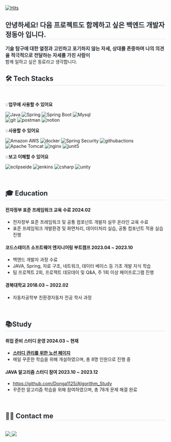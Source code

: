  
[![Hits](https://hits.seeyoufarm.com/api/count/incr/badge.svg?url=https%3A%2F%2Fgithub.com%2FDonga1125%2Fhit-counter&count_bg=%2378D3F7&title_bg=%23C1A2F3&icon=&icon_color=%23E7E7E7&title=hits&edge_flat=true)](https://hits.seeyoufarm.com)
</div>
 <div style="text-align: left;"> 
    <h2 style="border-bottom: 1px solid #d8dee4; color: #282d33;"> 안녕하세요! 다음 프로젝트도 함께하고 싶은 백엔드 개발자 정동아 입니다. </h2>  
    <div style="font-weight: 700; font-size: 15px; text-align: left; color: #282d33;"> 기술 탐구에 대한 열정과 고민하고 포기하지 않는 자세, 상대를 존중하며 나의 의견을 적극적으로 전달하는 자세를 가진 사람이 </div> 함께 일하고 싶은 동료라고 생각합니다.  </div> 
 </div>
    <div style="text-align: left;">
    <h2 style="border-bottom: 1px solid #d8dee4; color: #282d33;"> 🛠️ Tech Stacks </h2> <br> 
    <div style="margin: ; text-align: left;" "text-align: left;"> </div>
	    
💡**업무에 사용할 수 있어요**

![Java](https://img.shields.io/badge/Java-007396?style=for-the-badge&logo=OpenJDK&logoColor=white)
![Spring](https://img.shields.io/badge/spring-6DB33F?style=for-the-badge&logo=spring&logoColor=white)
![Spring Boot](https://img.shields.io/badge/spring_boot-6DB33F?style=for-the-badge&logo=springboot&logoColor=white)
![Mysql](https://img.shields.io/badge/mysql-4479A1?style=for-the-badge&logo=mysql&logoColor=white)
<br>
![git](https://img.shields.io/badge/git-F05032?style=for-the-badge&logo=git&logoColor=white)
![postman](https://img.shields.io/badge/postman-FF6C37?style=for-the-badge&logo=postman&logoColor=white)
![notion](https://img.shields.io/badge/notion-000000?style=for-the-badge&logo=notion&logoColor=white)

💡**사용할 수 있어요**

![Amazon AWS](https://img.shields.io/badge/amazonaws-232F3E?style=for-the-badge&logo=amazonaws&logoColor=white)
![docker](https://img.shields.io/badge/docker-2496ED?style=for-the-badge&logo=docker&logoColor=white)
![Spring Security](https://img.shields.io/badge/spring_security-6DB33F?style=for-the-badge&logo=springsecurity&logoColor=white)
![githubactions](https://img.shields.io/badge/githubactions-2088FF?style=for-the-badge&logo=githubactions&logoColor=white)
<br>
![Apache Tomcat](https://img.shields.io/badge/apachetomcat-F8DC75?style=for-the-badge&logo=apachetomcat&logoColor=black)
![nginx](https://img.shields.io/badge/nginx-009639?style=for-the-badge&logo=nginx&logoColor=white)
![junit5](https://img.shields.io/badge/junit5-25A162?style=for-the-badge&logo=junit5&logoColor=white)


💡**보고 이해할 수 있어요**

![eclipseide](https://img.shields.io/badge/eclipseide-2C2255?style=for-the-badge&logo=eclipseide&logoColor=white)
![jenkins](https://img.shields.io/badge/jenkins-D24939?style=for-the-badge&logo=jenkins&logoColor=white)
![csharp](https://img.shields.io/badge/csharp-512BD4?style=for-the-badge&logo=csharp&logoColor=white)
![unity](https://img.shields.io/badge/unity-FFFFFF?style=for-the-badge&logo=unity&logoColor=black)
</div>
<br>

<div style="text-align: left;">
    <h2 style="border-bottom: 1px solid #d8dee4; color: #282d33;"> 🎓 Education </h2> 
    <div style="margin: ; text-align: left;" "text-align: left;"> </div>
	
#### 전자정부 표준 프레임워크 교육 수료 2024.02
- 전자정부 표준 프레임워크 및 공통 컴포넌트 개발자 실무 온라인 교육 수료
- 표준 프레임워크 개발환경 및 화면처리, 데이터처리 실습, 공통 컴포넌트 적용 실습 진행

#### 코드스테이츠 소프트웨어 엔지니어링 부트캠프 2023.04 ~ 2023.10
- 백엔드 개발자 과정 수료
- JAVA, Spring, 자료 구조, 네트워크, 데이터 베이스 등 기초 개발 지식 학습
- 팀 프로젝트 2회, 프로젝트 데모데이 및 Q&A, 주 1회 이상 페어프로그램 진행

#### 경북대학교 2018.03 ~ 2022.02
- 자동차공학부 친환경자동차 전공 학사 과정
  
<br>

<div style="text-align: left;">
    <h2 style="border-bottom: 1px solid #d8dee4; color: #282d33;"> 📚Study </h2>
    <div style="margin: ; text-align: left;" "text-align: left;"> </div>

#### **취업 준비 스터디 운영** 2024.03 ~ 현재

- [**스터디 관리를 위한 노션 페이지**](https://www.notion.so/04dfec43007d44f3a74676b01e814ec8?pvs=21)
- 매일 꾸준한 학습을 위해 개설하였으며, 총 8명 인원으로 진행 중

#### **JAVA 알고리즘 스터디 참여** 2023.10 ~ 2023.12

- https://github.com/Donga1125/Algorithm_Study
- 꾸준한 알고리즘 학습을 위해 참여하였으며, 총 78개 문제 해결 완료

<br> 
    </div>
    <div style="text-align: left;">
    <h2 style="border-bottom: 1px solid #d8dee4; color: #282d33;"> 🧑‍💻 Contact me </h2> <br> 
    <div style="text-align: left;"> <a href=https://velog.io/@ehddk0133> <img src="https://img.shields.io/badge/Velog-20C997?style=for-the-badge&logo=Velog&logoColor=white&link=https://velog.io/@ehddk0133"> </a>
         <a href=mailto:ehddk0133@naver.com> <img src="https://img.shields.io/badge/Mail-EA4335?style=for-the-badge&logo=Gmail&logoColor=white&link=mailto:ehddk0133@naver.com"> </a>
          </div>  <br> 
    <div style="text-align: left;">  </div> 
    </div>
